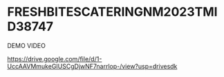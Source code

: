 # FRESHBITESCATERINGNM2023TMID38747


DEMO VIDEO

https://drive.google.com/file/d/1-UccAAVMmukeGIUSCgDjwNF7narrlop-/view?usp=drivesdk
